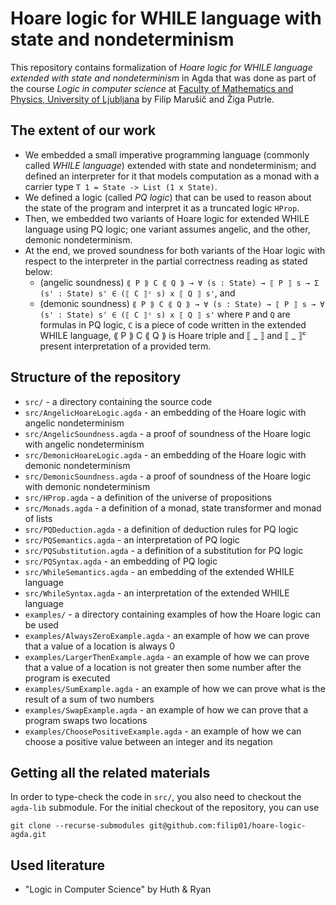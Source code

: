 # Hoare logic for WHILE language with state and nondeterminism 

This repository contains formalization of *Hoare logic for WHILE language extended with state and nondeterminism* in Agda that was done as part of the course *Logic in computer science* at [Faculty of Mathematics and Physics, University of Ljubljana](https://www.fmf.uni-lj.si/en/) by Filip Marušič and Žiga Putrle.

## The extent of our work

 - We embedded a small imperative programming language (commonly called *WHILE language*) extended with state and nondeterminism; and defined an interpreter for it that models computation as a monad with a carrier type `T 1 = State -> List (1 x State)`.
 - We defined a logic (called *PQ logic*) that can be used to reason about the state of the program and interpret it as a truncated logic `HProp`. 
 - Then, we embedded two variants of Hoare logic for extended WHILE language using PQ logic; one variant assumes angelic, and the other, demonic nondeterminism.
 - At the end, we proved soundness for both variants of the Hoar logic with respect to the interpreter in the partial correctness reading as stated below:
    - (angelic soundness) `⟪ P ⟫ C ⟪ Q ⟫ → ∀ (s : State) → ⟦ P ⟧ s → Σ (s' : State) s' ∈ (⟦ C ⟧ᶜ s) x ⟦ Q ⟧ s'`, and
    - (demonic soundness) `⟪ P ⟫ C ⟪ Q ⟫ → ∀ (s : State) → ⟦ P ⟧ s → ∀ (s' : State) s' ∈ (⟦ C ⟧ᶜ s) x ⟦ Q ⟧ s'` where `P` and `Q` are formulas in PQ logic, `C` is a piece of code written in the extended WHILE language, ⟪ P ⟫ C ⟪ Q ⟫ is Hoare triple and ⟦ _ ⟧ and ⟦ _ ⟧ᶜ present interpretation of a provided term.
    
## Structure of the repository

 - `src/` - a directory containing the source code
 - `src/AngelicHoareLogic.agda` - an embedding of the Hoare logic with angelic nondeterminism
 - `src/AngelicSoundness.agda` - a proof of soundness of the Hoare logic with angelic nondeterminism
 - `src/DemonicHoareLogic.agda` - an embedding of the Hoare logic with demonic nondeterminism
 - `src/DemonicSoundness.agda` - a proof of soundness of the Hoare logic with demonic nondeterminism
 - `src/HProp.agda` - a definition of the universe of propositions
 - `src/Monads.agda` - a definition of a monad, state transformer and monad of lists
 - `src/PQDeduction.agda` - a definition of deduction rules for PQ logic
 - `src/PQSemantics.agda` - an interpretation of PQ logic
 - `src/PQSubstitution.agda` - a definition of a substitution for PQ logic
 - `src/PQSyntax.agda` - an embedding of PQ logic
 - `src/WhileSemantics.agda` - an embedding of the extended WHILE language
 - `src/WhileSyntax.agda` - an interpretation of the extended WHILE language
 - `examples/` - a directory containing examples of how the Hoare logic can be used
 - `examples/AlwaysZeroExample.agda` - an example of how we can prove that a value of a location is always 0
 - `examples/LargerThenExample.agda` - an example of how we can prove that a value of a location is not greater then some number after the program is executed
 - `examples/SumExample.agda` - an example of how we can prove what is the result of a sum of two numbers
 - `examples/SwapExample.agda` - an example of how we can prove that a program
 swaps two locations
 - `examples/ChoosePositiveExample.agda` - an example of how we can choose a positive value between an integer and its negation

## Getting all the related materials

In order to type-check the code in `src/`, you also need to checkout the `agda-lib` submodule. For the initial checkout of the repository, you can use
    
    git clone --recurse-submodules git@github.com:filip01/hoare-logic-agda.git

## Used literature

- "Logic in Computer Science" by Huth & Ryan
